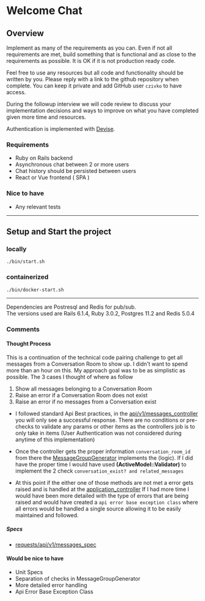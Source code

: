 # Welcome Chat

## Overview

Implement as many of the requirements as you can. Even if not all requirements are met, build something that is
functional and as close to the requirements as possible. It is OK if it is not production ready code.

Feel free to use any resources but all code and functionality should be written by you. Please reply with a link to the
github repository when complete. You can keep it private and add GitHub user `czivko` to have access.

During the followup interview we will code review to discuss your implementation decisions and ways to improve on what
you have completed given more time and resources.

Authentication is implemented with [Devise](https://github.com/heartcombo/devise).

### Requirements

- Ruby on Rails backend
- Asynchronous chat between 2 or more users
- Chat history should be persisted between users
- React or Vue frontend ( SPA )

### Nice to have

- Any relevant tests

---

## Setup and Start the project

### locally

```shell
./bin/start.sh
```

### containerized

```shell
./bin/docker-start.sh
```

---

Dependencies are Postresql and Redis for pub/sub.  
The versions used are Rails 6.1.4, Ruby 3.0.2, Postgres 11.2 and Redis 5.0.4

### Comments

#### Thought Process

This is a continuation of the technical code pairing challenge to get all messages from a Conversation Room to show up. I didn't want to spend more than an hour on this. My approach goal was to be as simplistic as possible. The 3 cases I thought of where as follow

1. Show all messages belonging to a Conversation Room
2. Raise an error if a Conversation Room does not exist
3. Raise an error if no messages from a Conversation exist

- I followed standard Api Best practices, in the [api/v1/messages_controller](https://github.com/alirezaandersen/ur-welcome-tech-challenge/blob/master/app/controllers/api/v1/messages_controller.rb) you will only see a successful response. There are no conditions or pre-checks to validate any params or other items as the controllers job is to only take in items (User Authentication was not considered during anytime of this implementation)

- Once the controller gets the proper information `conversation_room_id` from there the [MessageGroupGenerator](https://github.com/alirezaandersen/ur-welcome-tech-challenge/blob/master/app/controllers/concerns/message_group_generator.rb)
  implements the (logic). If I did have the proper time I would have used **(ActiveModel::Validator)** to implement the 2 check `conversation_exist? and related_messages`

- At this point if the either one of those methods are not met a error gets raised and is handled at the [application_controller](https://github.com/alirezaandersen/ur-welcome-tech-challenge/blob/master/app/controllers/application_controller.rb) If I had more time I would have been more detailed with the type of errors that are being raised and would have created a `api error base exception class` where all errors would be handled a single source allowing it to be easily maintained and followed.

##### Specs

- [requests/api/v1/messages_spec](https://github.com/alirezaandersen/ur-welcome-tech-challenge/blob/master/spec/requests/api/v1/messages_spec.rb)

#### Would be nice to have

- Unit Specs
- Separation of checks in MessageGroupGenerator
- More detailed error handling
- Api Error Base Exception Class
